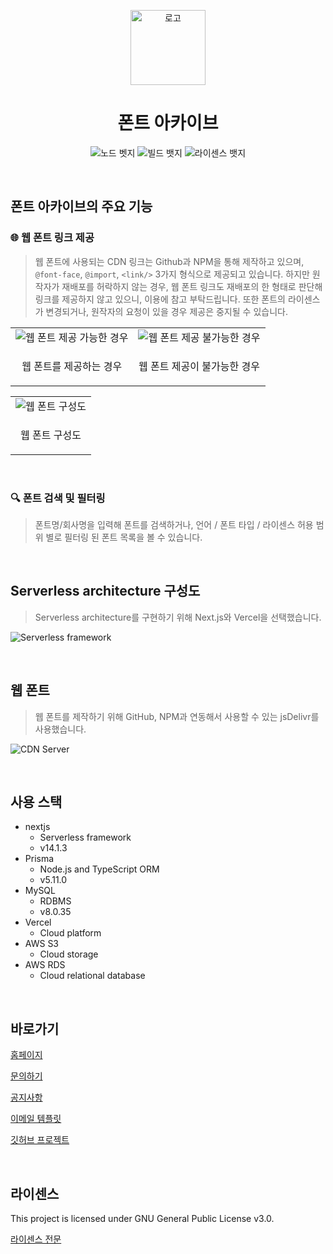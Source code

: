 <p align="center">
  <img src="https://fonts-archive.s3.ap-northeast-2.amazonaws.com/logo_squared.png"  alt="로고" align="center" height="120">
  <h1 align="center">폰트 아카이브</h1>
  <p align="center">
    <img src="https://img.shields.io/badge/Node-v18.+-%231B73E7" alt="노드 벳지"/> 
    <img src="https://img.shields.io/badge/Build-nextjs-%231B73E7" alt="빌드 뱃지"/>
    <img src="https://img.shields.io/badge/License-GPL%20v3.0-%231B73E7" alt="라이센스 뱃지"/>
  </p>
</p>

&nbsp;

## 폰트 아카이브의 주요 기능

### 🌐 웹 폰트 링크 제공

> 웹 폰트에 사용되는 CDN 링크는 Github과 NPM을 통해 제작하고 있으며, `@font-face`, `@import`, `<link/>` 3가지 형식으로 제공되고 있습니다. 하지만 원작자가 재배포를 허락하지 않는 경우, 웹 폰트 링크도 재배포의 한 형태로 판단해 링크를 제공하지 않고 있으니, 이용에 참고 부탁드립니다. 또한 폰트의 라이센스가 변경되거나, 원작자의 요청이 있을 경우 제공은 중지될 수 있습니다.

<table align=center>
  <tr>
    <td>
      <img src="https://fonts-archive.s3.ap-northeast-2.amazonaws.com/readme_webfont.png" alt="웹 폰트 제공 가능한 경우"/>
    </td>
    <td>
      <img src="https://fonts-archive.s3.ap-northeast-2.amazonaws.com/readme_webfont_hide.png" alt="웹 폰트 제공 불가능한 경우"/>
    </td>
  </tr>
  <tr>
    <td>
      <p align=center>웹 폰트를 제공하는 경우</p>
    </td>
    <td>
      <p align=center>웹 폰트 제공이 불가능한 경우</p>
    </td>
  </tr>
</table>

<table align=center>
  <tr>
    <td>
      <img src="https://fonts-archive.s3.ap-northeast-2.amazonaws.com/readme_webfont_structure.svg" alt="웹 폰트 구성도"/>
    </td>
  </tr>
  <tr>
    <td>
      <p align=center>웹 폰트 구성도</p>
    </td>
  </tr>
</table>

&nbsp;

### 🔍 폰트 검색 및 필터링

> 폰트명/회사명을 입력해 폰트를 검색하거나, 언어 / 폰트 타입 / 라이센스 허용 범위 별로 필터링 된 폰트 목록을 볼 수 있습니다.

&nbsp;

## Serverless architecture 구성도

> Serverless architecture를 구현하기 위해 Next.js와 Vercel을 선택했습니다.

![Serverless framework](https://fonts-archive.s3.ap-northeast-2.amazonaws.com/readme-serverless-architecture.svg)

&nbsp;

## 웹 폰트

> 웹 폰트를 제작하기 위해 GitHub, NPM과 연동해서 사용할 수 있는 jsDelivr를 사용했습니다.

![CDN Server](https://fonts-archive.s3.ap-northeast-2.amazonaws.com/readme-cdn-server.svg)

&nbsp;

## 사용 스택

- nextjs
  - Serverless framework
  - v14.1.3
- Prisma
  - Node.js and TypeScript ORM
  - v5.11.0
- MySQL
  - RDBMS
  - v8.0.35
- Vercel
  - Cloud platform
- AWS S3
  - Cloud storage
- AWS RDS
  - Cloud relational database

&nbsp;

## 바로가기

[홈페이지](https://fonts.taedonn.com)

[문의하기](https://fonts.taedonn.com/issue)

[공지사항](https://fonts.taedonn.com/notices)

[이메일 템플릿](https://github.com/taedonn/fonts-archive-email-template)

[깃허브 프로젝트](https://github.com/fonts-archive)

&nbsp;

## 라이센스

This project is licensed under GNU General Public License v3.0.

[라이센스 전문](https://www.gnu.org/licenses/gpl-3.0.html)
